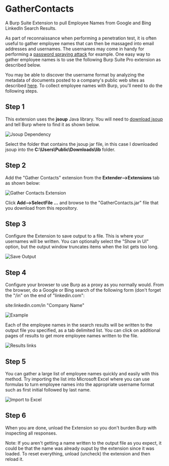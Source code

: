# GatherContacts
A Burp Suite Extension to pull Employee Names from Google and Bing LinkedIn Search Results.

As part of reconnaissance when performing a penetration test, it is often useful to gather employee names that can then be massaged into email addresses and usernames. The usernames may come in handy for performing a [password spraying attack](http://www.blackhillsinfosec.com/?p=4694) for example. One easy way to gather employee names is to use the following Burp Suite Pro extension as described below.

You may be able to discover the username format by analyzing the metadata of documents posted to a company's public web sites as described [here](https://github.com/dafthack/PowerMeta).
To collect employee names with Burp, you'll need to do the following steps.

## Step 1
This extension uses the **jsoup** Java library. You will need to [download jsoup](https://jsoup.org/download) and tell Burp where to find it as shown below.

![Jsoup Dependency](https://github.com/clr2of8/GatherContacts/raw/master/images/jsoup.png)

Select the folder that contains the jsoup jar file, in this case I downloaded jsoup into the **C:\Users\Public\Downloads\lib** folder.

## Step 2

Add the "Gather Contacts" extension from the **Extender-->Extensions**  tab as shown below:

![Gather Contacts Extension](https://github.com/clr2of8/GatherContacts/raw/master/images/AddExtension.png)

Click **Add-->SelectFile ...** and browse to the "GatherContacts.jar" file that you download from this repository.

## Step 3
Configure the Extension to save output to a file. This is where your usernames will be written. You can optionally select the "Show in UI" option, but the output window truncates items when the list gets too long.

![Save Output](https://github.com/clr2of8/GatherContacts/raw/master/images/outputFile.png)

## Step 4
Configure your browser to use Burp as a proxy as you normally would. From the browser, do a Google or Bing search of the following form (don't forget the "/in" on the end of "linkedin.com":

site:linkedin.com/in "Company Name"

![Example](https://github.com/clr2of8/GatherContacts/raw/master/images/example.png)

Each of the employee names in the search results will be written to the output file you specified, as a tab delimited list. You can click on additional pages of results to get more employee names written to the file.

![Results links](https://github.com/clr2of8/GatherContacts/raw/master/images/google.png)

## Step 5
You can gather a large list of employee names quickly and easily with this method. Try importing the list into Microsoft Excel where you can use formulas to turn employee names into the appropriate username format such as first initial followed by last name.

![Import to Excel](https://github.com/clr2of8/GatherContacts/raw/master/images/excel.png)

## Step 6
When you are done, unload the Extension so you don't burden Burp with inspecting all responses.

Note: If you aren't getting a name written to the output file as you expect, it could be that the name was already ouput by the extension since it was loaded. To reset everything, unload (uncheck) the extension and then reload it.

